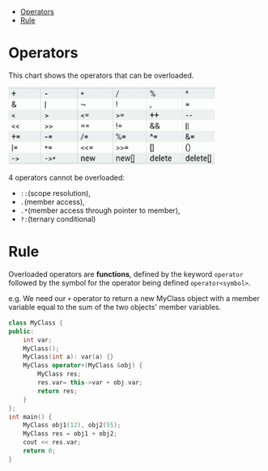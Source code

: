 - [Operators](#operators)
- [Rule](#rule)
# Operators

This chart shows the operators that can be overloaded.

![1659958431415](../image/1659958431415.png)

4 operators cannot be overloaded:

- `::`(scope resolution),
- `.`(member access),
- `.*`(member access through pointer to member),
- `?:`(ternary conditional)

# Rule

Overloaded operators are **functions**, defined by the keyword `operator` followed by the symbol for the operator being defined `operator<symbol>`.

e.g. We need our `+` operator to return a new MyClass object with a member variable equal to the sum of the two objects' member variables.

```cpp
class MyClass {
public:
    int var;
    MyClass();
    MyClass(int a): var(a) {}
    MyClass operator+(MyClass &obj) {
        MyClass res;
        res.var= this->var + obj.var;
        return res;
    }
};
int main() {
    MyClass obj1(12), obj2(55);
    MyClass res = obj1 + obj2;
    cout << res.var;
    return 0;
}
```
